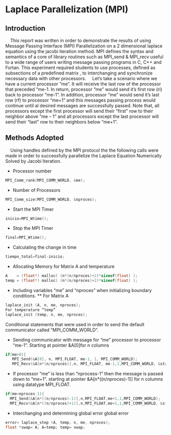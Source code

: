 # Laplace Parallelization (MPI)

## Introduction

&nbsp;&nbsp;&nbsp;&nbsp;This report was written in order to demonstrate the results of using Message Passing Interface (MPI) Parallelization on a 2 dimensional laplace equation using the jacobi iteration method. MPI defines the syntax and semantics of a core of library routines such as MPI_send & MPI_recv useful to a wide range of users writing message passing programs in C, C++ and Fortan. This experiment required students to use processes, defined as subsections of a predefined matrix , to interchanging and synchronize necessary data with other processors. 
&nbsp;&nbsp;&nbsp;&nbsp;Let’s take a scenario where we have a current processor “me”. It will receive the last row of the processor that preceded “me-1. In return, processor “me” would send it’s first row (ri) back to processor “me-1”. In addition, processor “me” would send it’s last row (rf) to processor “me+1” and this messages passing process would continue until al desired messages are successfully passed. Note that, all processors except the first processor will send their “first” row to their neighbor above “me – 1” and all processors except the last processor will send their “last” row to their neighbors below “me+1”.

## Methods Adopted
&nbsp;&nbsp;&nbsp;&nbsp;Using handles defined by the MPI protocol the the following calls were made in order to successfully parallelize the Laplace Equation Numerically Solved by Jacobi Iteration.

* Processor number
```c
MPI_Comm_rank(MPI_COMM_WORLD, &me);
```
* Number of Processors
```c
MPI_Comm_size(MPI_COMM_WORLD, &nproces);
```
* Start the MPI Timer
```c
inicio=MPI_Wtime();
```
* Stop the MPI Timer
```c
final=MPI_Wtime();
```
* Calculating the change in time
```c
tiempo_total=final-inicio;
```
* Allocating Memory for Matrix A and temperature
```c
A    = (float*) malloc( (n*(n/nproces)+2)*sizeof(float) );
temp = (float*) malloc( (n*(n/nproces)+2)*sizeof(float) );
```
* Including variables “me” and “nproces” when initializing boundary conditions.
** For Matrix A
```c
laplace_init (A, n, me, nproces);
For temperature “temp”
laplace_init (temp, n, me, nproces);
```
Conditional statements that were used in order to send the default communicator called “MPI_COMM_WORLD”.
* Sending communicator with message for “me” processor to processor “me-1”. Starting at pointer &A[0]for n columns
```c
if(me>0){
   MPI_Send(&A[0], n, MPI_FLOAT, me-1, 1, MPI_COMM_WORLD);
   MPI_Recv(&A[n*(n/nproces)],n, MPI_FLOAT, me-1,1,MPI_COMM_WORLD, &status);}
```
* If processor “me” is less than “nprocess-1” then the message is passed down to “me+1". starting at pointer &A[n*((n/nproces)-1)] for n columns using datatype MPI_FLOAT.
```c
if(me<nproces-1){
  MPI_Send(&A[n*((n/nproces)-1)],n,MPI_FLOAT,me+1,1,MPI_COMM_WORLD);
  MPI_Recv(&A[n*((n/nproces)+1)],n,MPI_FLOAT,me+1,1,MPI_COMM_WORLD, &status);}
```
* Interchanging and determining global error global error
```c
error= laplace_step (A, temp, n, me, nproces);
float *swap= A; A=temp; temp= swap;
```
